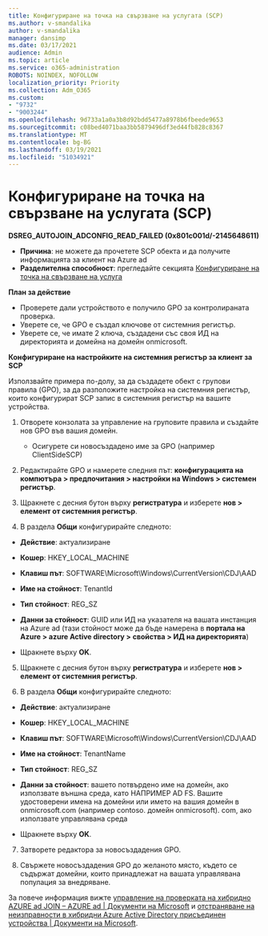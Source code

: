 ```yaml
---
title: Конфигуриране на точка на свързване на услугата (SCP)
ms.author: v-smandalika
author: v-smandalika
manager: dansimp
ms.date: 03/17/2021
audience: Admin
ms.topic: article
ms.service: o365-administration
ROBOTS: NOINDEX, NOFOLLOW
localization_priority: Priority
ms.collection: Adm_O365
ms.custom:
- "9732"
- "9003244"
ms.openlocfilehash: 9d733a1a0a3b8d92bdd5477a8978b6fbeede9653
ms.sourcegitcommit: c08bed4071baa3bb5879496df3ed44fb828c8367
ms.translationtype: MT
ms.contentlocale: bg-BG
ms.lasthandoff: 03/19/2021
ms.locfileid: "51034921"
---
```

# <a name="configure-service-connection-point-scp"></a>Конфигуриране на точка на свързване на услугата (SCP)

**DSREG_AUTOJOIN_ADCONFIG_READ_FAILED (0x801c001d/-2145648611)**

- **Причина**: не можете да прочетете SCP обекта и да получите информацията за клиент на Azure ad
- **Разделителна способност**: прегледайте секцията [Конфигуриране на точка на свързване на услуга](https://docs.microsoft.com/azure/active-directory/devices/hybrid-azuread-join-federated-domains#configure-hybrid-azure-ad-join)


**План за действие**

- Проверете дали устройството е получило GPO за контролираната проверка.
- Уверете се, че GPO е създал ключове от системния регистър.
- Уверете се, че имате 2 ключа, създадени със своя ИД на директорията и домейна на домейн onmicrosoft.

**Конфигуриране на настройките на системния регистър за клиент за SCP**

Използвайте примера по-долу, за да създадете обект с групови правила (GPO), за да разположите настройка на системния регистър, които конфигурират SCP запис в системния регистър на вашите устройства.

1. Отворете конзолата за управление на груповите правила и създайте нов GPO във вашия домейн.
     - Осигурете си новосъздадено име за GPO (например ClientSideSCP)

2. Редактирайте GPO и намерете следния път: **конфигурацията на компютъра > предпочитания > настройки на Windows > системен регистър**.

3. Щракнете с десния бутон върху **регистратура** и изберете **нов > елемент от системния регистър**.

4. В раздела **Общи** конфигурирайте следното:
  
- **Действие**: актуализиране
    
- **Кошер**: HKEY_LOCAL_MACHINE
    
- **Клавиш път**: SOFTWARE\Microsoft\Windows\CurrentVersion\CDJ\AAD
    
- **Име на стойност**: TenantId
    
- **Тип стойност**: REG_SZ
    
- **Данни за стойност**: GUID или ИД на указателя на вашата инстанция на Azure ad (тази стойност може да бъде намерена в **портала на Azure > azure Active directory > свойства > ИД на директорията**)
 
- Щракнете върху **OK**.
 
5. Щракнете с десния бутон върху **регистратура** и изберете **нов > елемент от системния регистър**.

6. В раздела **Общи** конфигурирайте следното:
  
- **Действие**: актуализиране
    
- **Кошер**: HKEY_LOCAL_MACHINE
    
- **Клавиш път**: SOFTWARE\Microsoft\Windows\CurrentVersion\CDJ\AAD
    
- **Име на стойност**: TenantName
    
- **Тип стойност**: REG_SZ
    
- **Данни за стойност**: вашето потвърдено име на домейн, ако използвате външна среда, като НАПРИМЕР AD FS. Вашите удостоверени имена на домейни или името на вашия домейн в onmicrosoft.com (например contoso. домейн onmicrosoft). com, ако използвате управлявана среда

- Щракнете върху **OK**.

7. Затворете редактора за новосъздадения GPO.

8. Свържете новосъздадения GPO до желаното място, където се съдържат домейни, които принадлежат на вашата управлявана популация за внедряване.

За повече информация вижте [управление на проверката на хибридно AZURE ad JOIN – AZURE ad | Документи на Microsoft](https://docs.microsoft.com/azure/active-directory/devices/hybrid-azuread-join-control) и  [отстраняване на неизправности в хибридни Azure Active Directory присъединен устройства | Документи на Microsoft](https://docs.microsoft.com/azure/active-directory/devices/troubleshoot-hybrid-join-windows-current).









